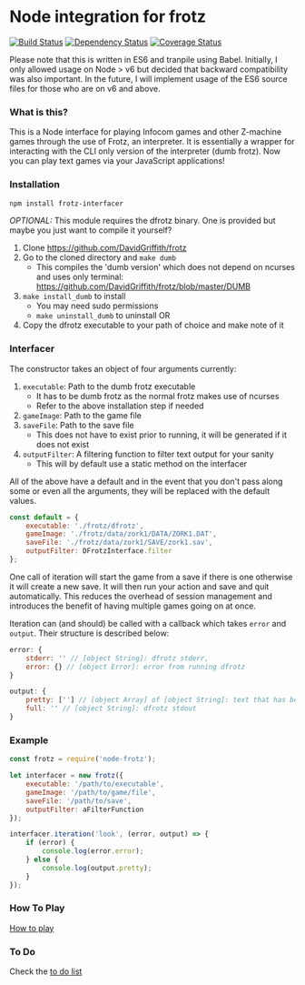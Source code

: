 # Node integration for frotz

[![Build Status](https://travis-ci.org/jwoos/javascript_frotz.svg?branch=master)](https://travis-ci.org/jwoos/javascript_frotz)
[![Dependency Status](https://dependencyci.com/github/jwoos/javascript_frotz/badge)](https://dependencyci.com/github/jwoos/javascript_frotz)
[![Coverage Status](https://coveralls.io/repos/github/jwoos/javascript_frotz/badge.svg)](https://coveralls.io/github/jwoos/javascript_frotz)

Please note that this is written in ES6 and tranpile using Babel. Initially, I only allowed usage on Node > v6 but decided that backward compatibility was also important. In the future, I will implement usage of the ES6 source files for those who are on v6 and above.

### What is this?
This is a Node interface for playing Infocom games and other Z-machine games through the use of Frotz, an interpreter. It is essentially a wrapper for interacting with the CLI only version of the interpreter (dumb frotz). Now you can play text games via your JavaScript applications!

### Installation

```bash
npm install frotz-interfacer
```

*OPTIONAL:*
This module requires the dfrotz binary. One is provided but maybe you just want to compile it yourself?

1. Clone https://github.com/DavidGriffith/frotz
2. Go to the cloned directory and `make dumb`
	- This compiles the 'dumb version' which does not depend on ncurses and uses only terminal: https://github.com/DavidGriffith/frotz/blob/master/DUMB
3. `make install_dumb` to install
	- You may need sudo permissions
	- `make uninstall_dumb` to uninstall
OR
3. Copy the dfrotz executable to your path of choice and make note of it

### Interfacer
The constructor takes an object of four arguments currently:

1. `executable`: Path to the dumb frotz executable
	- It has to be dumb frotz as the normal frotz makes use of ncurses
	- Refer to the above installation step if needed
2. `gameImage`: Path to the game file
3. `saveFile`: Path to the save file
	- This does not have to exist prior to running, it will be generated if it does not exist
4. `outputFilter`: A filtering function to filter text output for your sanity
	- This will by default use a static method on the interfacer

All of the above have a default and in the event that you don't pass along some or even all the arguments, they will be replaced with the default values.

```js
const default = {
	executable: './frotz/dfrotz',
	gameImage: './frotz/data/zork1/DATA/ZORK1.DAT',
	saveFile: './frotz/data/zork1/SAVE/zork1.sav',
	outputFilter: DFrotzInterface.filter
};
```

One call of iteration will start the game from a save if there is one otherwise it will create a new save. It will then run your action and save and quit automatically. This reduces the overhead of session management and introduces the benefit of having multiple games going on at once.

Iteration can (and should) be called with a callback which takes `error` and `output`. Their structure is described below:

```js
error: {
	stderr: '' // [object String]: dfrotz stderr,
	error: {} // [object Error]: error from running dfrotz
}

output: {
	pretty: [''] // [object Array] of [object String]: text that has been filtered and trimmed
	full: '' // [object String]: dfrotz stdout
}
```

### Example

```js
const frotz = require('node-frotz');

let interfacer = new frotz({
	executable: '/path/to/executable',
	gameImage: '/path/to/game/file',
	saveFile: '/path/to/save',
	outputFilter: aFilterFunction
});

interfacer.iteration('look', (error, output) => {
	if (error) {
		console.log(error.error);
	} else {
		console.log(output.pretty);
	}
});
```

### How To Play
[How to play](https://github.com/DavidGriffith/frotz/blob/master/HOW_TO_PLAY)

### To Do
Check the [to do list](https://github.com/jwoos/javascript_frotz/issues)
